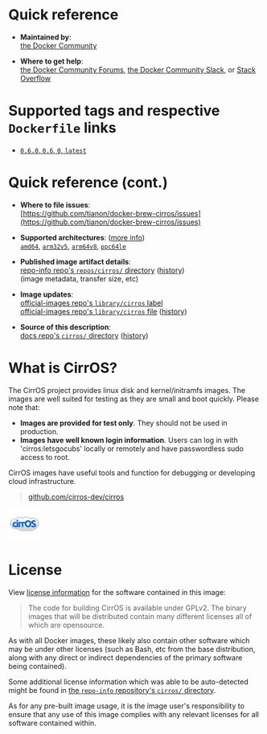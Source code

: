 <!--

********************************************************************************

WARNING:

    DO NOT EDIT "cirros/README.md"

    IT IS AUTO-GENERATED

    (from the other files in "cirros/" combined with a set of templates)

********************************************************************************

-->

# Quick reference

-	**Maintained by**:  
	[the Docker Community](https://github.com/tianon/docker-brew-cirros)

-	**Where to get help**:  
	[the Docker Community Forums](https://forums.docker.com/), [the Docker Community Slack](https://dockr.ly/slack), or [Stack Overflow](https://stackoverflow.com/search?tab=newest&q=docker)

# Supported tags and respective `Dockerfile` links

-	[`0.6.0`, `0.6`, `0`, `latest`](https://github.com/tianon/docker-brew-cirros/blob/00ddac1cc79093da0d08040b71b02f35e5dfe21c/arches/amd64/Dockerfile)

# Quick reference (cont.)

-	**Where to file issues**:  
	[https://github.com/tianon/docker-brew-cirros/issues](https://github.com/tianon/docker-brew-cirros/issues)

-	**Supported architectures**: ([more info](https://github.com/docker-library/official-images#architectures-other-than-amd64))  
	[`amd64`](https://hub.docker.com/r/amd64/cirros/), [`arm32v5`](https://hub.docker.com/r/arm32v5/cirros/), [`arm64v8`](https://hub.docker.com/r/arm64v8/cirros/), [`ppc64le`](https://hub.docker.com/r/ppc64le/cirros/)

-	**Published image artifact details**:  
	[repo-info repo's `repos/cirros/` directory](https://github.com/docker-library/repo-info/blob/master/repos/cirros) ([history](https://github.com/docker-library/repo-info/commits/master/repos/cirros))  
	(image metadata, transfer size, etc)

-	**Image updates**:  
	[official-images repo's `library/cirros` label](https://github.com/docker-library/official-images/issues?q=label%3Alibrary%2Fcirros)  
	[official-images repo's `library/cirros` file](https://github.com/docker-library/official-images/blob/master/library/cirros) ([history](https://github.com/docker-library/official-images/commits/master/library/cirros))

-	**Source of this description**:  
	[docs repo's `cirros/` directory](https://github.com/docker-library/docs/tree/master/cirros) ([history](https://github.com/docker-library/docs/commits/master/cirros))

# What is CirrOS?

The CirrOS project provides linux disk and kernel/initramfs images. The images are well suited for testing as they are small and boot quickly. Please note that:

-	**Images are provided for test only**. They should not be used in production.
-	**Images have well known login information**. Users can log in with 'cirros:letsgocubs' locally or remotely and have passwordless sudo access to root.

CirrOS images have useful tools and function for debugging or developing cloud infrastructure.

> [github.com/cirros-dev/cirros](https://github.com/cirros-dev/cirros#readme)

![logo](https://raw.githubusercontent.com/docker-library/docs/b449be7df57e9ed9086bb5821bfb5d6cdc5d67a4/cirros/logo.png)

# License

View [license information](https://launchpad.net/cirros) for the software contained in this image:

> The code for building CirrOS is available under GPLv2. The binary images that will be distributed contain many different licenses all of which are opensource.

As with all Docker images, these likely also contain other software which may be under other licenses (such as Bash, etc from the base distribution, along with any direct or indirect dependencies of the primary software being contained).

Some additional license information which was able to be auto-detected might be found in [the `repo-info` repository's `cirros/` directory](https://github.com/docker-library/repo-info/tree/master/repos/cirros).

As for any pre-built image usage, it is the image user's responsibility to ensure that any use of this image complies with any relevant licenses for all software contained within.
